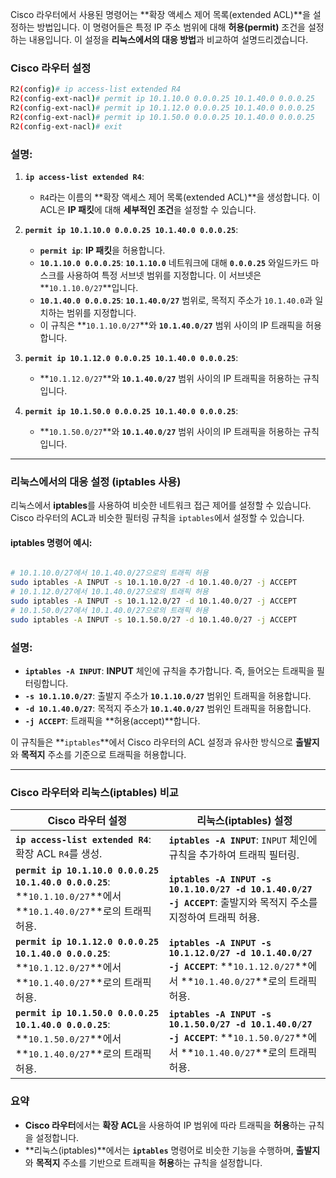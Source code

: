 Cisco 라우터에서 사용된 명령어는 **확장 액세스 제어 목록(extended ACL)**을 설정하는 방법입니다. 이 명령어들은 특정 IP 주소 범위에 대해 **허용(permit)** 조건을 설정하는 내용입니다. 이 설정을 **리눅스에서의 대응 방법**과 비교하여 설명드리겠습니다.

### Cisco 라우터 설정


```bash
R2(config)# ip access-list extended R4
R2(config-ext-nacl)# permit ip 10.1.10.0 0.0.0.25 10.1.40.0 0.0.0.25 
R2(config-ext-nacl)# permit ip 10.1.12.0 0.0.0.25 10.1.40.0 0.0.0.25 
R2(config-ext-nacl)# permit ip 10.1.50.0 0.0.0.25 10.1.40.0 0.0.0.25 
R2(config-ext-nacl)# exit
```

### **설명**:

1. **`ip access-list extended R4`**:
    
    - `R4`라는 이름의 **확장 액세스 제어 목록(extended ACL)**을 생성합니다. 이 ACL은 **IP 패킷**에 대해 **세부적인 조건**을 설정할 수 있습니다.
2. **`permit ip 10.1.10.0 0.0.0.25 10.1.40.0 0.0.0.25`**:
    
    - **`permit ip`**: **IP 패킷**을 허용합니다.
    - **`10.1.10.0 0.0.0.25`**: **`10.1.10.0`** 네트워크에 대해 **`0.0.0.25`** 와일드카드 마스크를 사용하여 특정 서브넷 범위를 지정합니다. 이 서브넷은 **`10.1.10.0/27`**입니다.
    - **`10.1.40.0 0.0.0.25`**: **`10.1.40.0/27`** 범위로, 목적지 주소가 `10.1.40.0`과 일치하는 범위를 지정합니다.
    - 이 규칙은 **`10.1.10.0/27`**와 **`10.1.40.0/27`** 범위 사이의 IP 트래픽을 허용합니다.
3. **`permit ip 10.1.12.0 0.0.0.25 10.1.40.0 0.0.0.25`**:
    
    - **`10.1.12.0/27`**와 **`10.1.40.0/27`** 범위 사이의 IP 트래픽을 허용하는 규칙입니다.
4. **`permit ip 10.1.50.0 0.0.0.25 10.1.40.0 0.0.0.25`**:
    
    - **`10.1.50.0/27`**와 **`10.1.40.0/27`** 범위 사이의 IP 트래픽을 허용하는 규칙입니다.

---
### **리눅스에서의 대응 설정 (iptables 사용)**

리눅스에서 **iptables**를 사용하여 비슷한 네트워크 접근 제어를 설정할 수 있습니다. Cisco 라우터의 ACL과 비슷한 필터링 규칙을 `iptables`에서 설정할 수 있습니다.


#### **iptables 명령어 예시**:

``` bash

# 10.1.10.0/27에서 10.1.40.0/27으로의 트래픽 허용 
sudo iptables -A INPUT -s 10.1.10.0/27 -d 10.1.40.0/27 -j ACCEPT 
# 10.1.12.0/27에서 10.1.40.0/27으로의 트래픽 허용 
sudo iptables -A INPUT -s 10.1.12.0/27 -d 10.1.40.0/27 -j ACCEPT 
# 10.1.50.0/27에서 10.1.40.0/27으로의 트래픽 허용 
sudo iptables -A INPUT -s 10.1.50.0/27 -d 10.1.40.0/27 -j ACCEPT
```

### **설명**:

- **`iptables -A INPUT`**: **INPUT** 체인에 규칙을 추가합니다. 즉, 들어오는 트래픽을 필터링합니다.
- **`-s 10.1.10.0/27`**: 출발지 주소가 **`10.1.10.0/27`** 범위인 트래픽을 허용합니다.
- **`-d 10.1.40.0/27`**: 목적지 주소가 **`10.1.40.0/27`** 범위인 트래픽을 허용합니다.
- **`-j ACCEPT`**: 트래픽을 **허용(accept)**합니다.

이 규칙들은 **`iptables`**에서 Cisco 라우터의 ACL 설정과 유사한 방식으로 **출발지**와 **목적지** 주소를 기준으로 트래픽을 허용합니다.

---

### **Cisco 라우터와 리눅스(iptables) 비교**


|**Cisco 라우터 설정**|**리눅스(iptables) 설정**|
|---|---|
|**`ip access-list extended R4`**: 확장 ACL `R4`를 생성.|**`iptables -A INPUT`**: `INPUT` 체인에 규칙을 추가하여 트래픽 필터링.|
|**`permit ip 10.1.10.0 0.0.0.25 10.1.40.0 0.0.0.25`**: **`10.1.10.0/27`**에서 **`10.1.40.0/27`**로의 트래픽 허용.|**`iptables -A INPUT -s 10.1.10.0/27 -d 10.1.40.0/27 -j ACCEPT`**: 출발지와 목적지 주소를 지정하여 트래픽 허용.|
|**`permit ip 10.1.12.0 0.0.0.25 10.1.40.0 0.0.0.25`**: **`10.1.12.0/27`**에서 **`10.1.40.0/27`**로의 트래픽 허용.|**`iptables -A INPUT -s 10.1.12.0/27 -d 10.1.40.0/27 -j ACCEPT`**: **`10.1.12.0/27`**에서 **`10.1.40.0/27`**로의 트래픽 허용.|
|**`permit ip 10.1.50.0 0.0.0.25 10.1.40.0 0.0.0.25`**: **`10.1.50.0/27`**에서 **`10.1.40.0/27`**로의 트래픽 허용.|**`iptables -A INPUT -s 10.1.50.0/27 -d 10.1.40.0/27 -j ACCEPT`**: **`10.1.50.0/27`**에서 **`10.1.40.0/27`**로의 트래픽 허용.|

### **요약**

- **Cisco 라우터**에서는 **확장 ACL**을 사용하여 IP 범위에 따라 트래픽을 **허용**하는 규칙을 설정합니다.
- **리눅스(iptables)**에서는 **`iptables`** 명령어로 비슷한 기능을 수행하며, **출발지**와 **목적지** 주소를 기반으로 트래픽을 **허용**하는 규칙을 설정합니다.